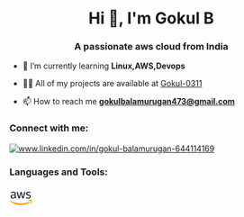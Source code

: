 <h1 align="center">Hi 👋, I'm Gokul B</h1>
<h3 align="center">A passionate aws cloud from India</h3>

- 🌱 I’m currently learning **Linux,AWS,Devops**

- 👨‍💻 All of my projects are available at [Gokul-0311](Gokul-0311)

- 📫 How to reach me **gokulbalamurugan473@gmail.com**

<h3 align="left">Connect with me:</h3>
<p align="left">
<a href="https://linkedin.com/in/www.linkedin.com/in/gokul-balamurugan-644114169" target="blank"><img align="center" src="https://raw.githubusercontent.com/rahuldkjain/github-profile-readme-generator/master/src/images/icons/Social/linked-in-alt.svg" alt="www.linkedin.com/in/gokul-balamurugan-644114169" height="30" width="40" /></a>
</p>

<h3 align="left">Languages and Tools:</h3>
<p align="left"> <a href="https://aws.amazon.com" target="_blank" rel="noreferrer"> <img src="https://raw.githubusercontent.com/devicons/devicon/master/icons/amazonwebservices/amazonwebservices-original-wordmark.svg" alt="aws" width="40" height="40"/> </a> </p>

